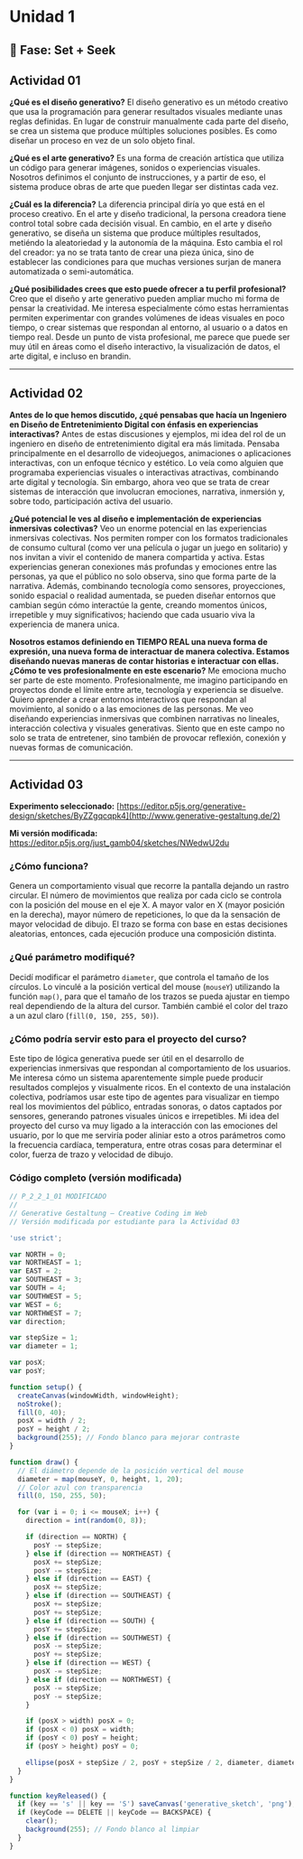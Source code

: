 # Unidad 1

## 🔎 Fase: Set + Seek

## Actividad 01

**¿Qué es el diseño generativo?**
El diseño generativo es un método creativo que usa la programación para generar resultados visuales mediante unas reglas definidas. En lugar de construir manualmente cada parte del diseño, se crea un sistema que produce múltiples soluciones posibles. Es como diseñar un proceso en vez de un solo objeto final.

**¿Qué es el arte generativo?**
Es una forma de creación artística que utiliza un código para generar imágenes, sonidos o experiencias visuales. Nosotros definimos el conjunto de instrucciones, y a partir de eso, el sistema produce obras de arte que pueden llegar ser distintas cada vez. 

**¿Cuál es la diferencia?**
La diferencia principal diría yo que está en el proceso creativo. En el arte y diseño tradicional, la persona creadora tiene control total sobre cada decisión visual. En cambio, en el arte y diseño generativo, se diseña un sistema que produce múltiples resultados, metiéndo la aleatoriedad y la autonomía de la máquina. Esto cambia el rol del creador: ya no se trata tanto de crear una pieza única, sino de establecer las condiciones para que muchas versiones surjan de manera automatizada o semi-automática.

**¿Qué posibilidades crees que esto puede ofrecer a tu perfil profesional?**
Creo que el diseño y arte generativo pueden ampliar mucho mi forma de pensar la creatividad. Me interesa especialmente cómo estas herramientas permiten experimentar con grandes volúmenes de ideas visuales en poco tiempo, o crear sistemas que respondan al entorno, al usuario o a datos en tiempo real. Desde un punto de vista profesional, me parece que puede ser muy útil en áreas como el diseño interactivo, la visualización de datos, el arte digital, e incluso en brandin. 



---

## Actividad 02

**Antes de lo que hemos discutido, ¿qué pensabas que hacía un Ingeniero en Diseño de Entretenimiento Digital con énfasis en experiencias interactivas?**
Antes de estas discusiones y ejemplos, mi idea del rol de un ingeniero en diseño de entretenimiento digital era más limitada. Pensaba principalmente en el desarrollo de videojuegos, animaciones o aplicaciones interactivas, con un enfoque técnico y estético. Lo veía como alguien que programaba experiencias visuales o interactivas atractivas, combinando arte digital y tecnología. Sin embargo, ahora veo que se trata de crear sistemas de interacción que involucran emociones, narrativa, inmersión y, sobre todo, participación activa del usuario.

**¿Qué potencial le ves al diseño e implementación de experiencias inmersivas colectivas?**
Veo un enorme potencial en las experiencias inmersivas colectivas. Nos permiten romper con los formatos tradicionales de consumo cultural (como ver una película o jugar un juego en solitario) y nos invitan a vivir el contenido de manera compartida y activa. Estas experiencias generan conexiones más profundas  y emociones entre las personas, ya que el público no solo observa, sino que forma parte de la narrativa. Además, combinando tecnología como sensores, proyecciones, sonido espacial o realidad aumentada, se pueden diseñar entornos que cambian según cómo interactúe la gente, creando momentos únicos, irrepetible y muy significativos; haciendo que cada usuario viva la experiencia de manera unica. 

**Nosotros estamos definiendo en TIEMPO REAL una nueva forma de expresión, una nueva forma de interactuar de manera colectiva. Estamos diseñando nuevas maneras de contar historias e interactuar con ellas. ¿Cómo te ves profesionalmente en este escenario?**
Me emociona mucho ser parte de este momento. Profesionalmente, me imagino participando en proyectos donde el límite entre arte, tecnología y experiencia se disuelve. Quiero aprender a crear entornos interactivos que respondan al movimiento, al sonido o a las emociones de las personas. Me veo diseñando experiencias inmersivas que combinen narrativas no lineales, interacción colectiva y visuales generativas. Siento que en este campo no solo se trata de entretener, sino también de provocar reflexión, conexión y nuevas formas de comunicación.


---

## Actividad 03

**Experimento seleccionado:**
[https://editor.p5js.org/generative-design/sketches/ByZZgqcqpk4](http://www.generative-gestaltung.de/2)

**Mi versión modificada:**
https://editor.p5js.org/just_gamb04/sketches/NWedwU2du

### ¿Cómo funciona?

Genera un comportamiento visual que recorre la pantalla dejando un rastro circular. El número de movimientos que realiza por cada ciclo se controla con la posición del mouse en el eje X. A mayor valor en X (mayor posición en la derecha), mayor número de repeticiones, lo que da la sensación de mayor velocidad de dibujo.
El trazo se forma con base en estas decisiones aleatorias, entonces, cada ejecución produce una composición distinta.

### ¿Qué parámetro modifiqué?

Decidí modificar el parámetro `diameter`, que controla el tamaño de los círculos. Lo vinculé a la posición vertical del mouse (`mouseY`) utilizando la función `map()`, para que el tamaño de los trazos se pueda ajustar en tiempo real dependiendo de la altura del cursor.
También cambié el color del trazo a un azul claro (`fill(0, 150, 255, 50)`).

### ¿Cómo podría servir esto para el proyecto del curso?

Este tipo de lógica generativa puede ser útil en el desarrollo de experiencias inmersivas que respondan al comportamiento de los usuarios. Me interesa cómo un sistema aparentemente simple puede producir resultados complejos y visualmente ricos. En el contexto de una instalación colectiva, podríamos usar este tipo de agentes para visualizar en tiempo real los movimientos del público, entradas sonoras, o datos captados por sensores, generando patrones visuales únicos e irrepetibles. 
Mi idea del proyecto del curso va muy ligado a la interacción con las emociones del usuario, por lo que me serviría poder aliniar esto a otros parámetros como la frecuencia cardíaca, temperatura, entre otras cosas para determinar el color, fuerza de trazo y velocidad de dibujo.

### Código completo (versión modificada)

```javascript
// P_2_2_1_01 MODIFICADO
//
// Generative Gestaltung – Creative Coding im Web
// Versión modificada por estudiante para la Actividad 03

'use strict';

var NORTH = 0;
var NORTHEAST = 1;
var EAST = 2;
var SOUTHEAST = 3;
var SOUTH = 4;
var SOUTHWEST = 5;
var WEST = 6;
var NORTHWEST = 7;
var direction;

var stepSize = 1;
var diameter = 1;

var posX;
var posY;

function setup() {
  createCanvas(windowWidth, windowHeight);
  noStroke();
  fill(0, 40);
  posX = width / 2;
  posY = height / 2;
  background(255); // Fondo blanco para mejorar contraste
}

function draw() {
  // El diámetro depende de la posición vertical del mouse
  diameter = map(mouseY, 0, height, 1, 20);
  // Color azul con transparencia
  fill(0, 150, 255, 50);

  for (var i = 0; i <= mouseX; i++) {
    direction = int(random(0, 8));

    if (direction == NORTH) {
      posY -= stepSize;
    } else if (direction == NORTHEAST) {
      posX += stepSize;
      posY -= stepSize;
    } else if (direction == EAST) {
      posX += stepSize;
    } else if (direction == SOUTHEAST) {
      posX += stepSize;
      posY += stepSize;
    } else if (direction == SOUTH) {
      posY += stepSize;
    } else if (direction == SOUTHWEST) {
      posX -= stepSize;
      posY += stepSize;
    } else if (direction == WEST) {
      posX -= stepSize;
    } else if (direction == NORTHWEST) {
      posX -= stepSize;
      posY -= stepSize;
    }

    if (posX > width) posX = 0;
    if (posX < 0) posX = width;
    if (posY < 0) posY = height;
    if (posY > height) posY = 0;

    ellipse(posX + stepSize / 2, posY + stepSize / 2, diameter, diameter);
  }
}

function keyReleased() {
  if (key == 's' || key == 'S') saveCanvas('generative_sketch', 'png');
  if (keyCode == DELETE || keyCode == BACKSPACE) {
    clear();
    background(255); // Fondo blanco al limpiar
  }
}
```
